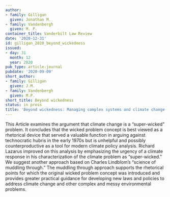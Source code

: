 ```yaml
---
author:
- family: Gilligan
  given: Jonathan M.
- family: Vandenbergh
  given: M. P.
container_title: Vanderbilt Law Review
date: '2020-12-31'
id: gilligan_2020_beyond_wickedness
issued:
- day: 31
  month: 12
  year: 2020
pub_type: article-journal
pubdate: '2020-09-09'
short_author:
- family: Gilligan
  given: J.M.
- family: Vandenbergh
  given: M.P.
short_title: Beyond wickedness
status: in press
title: 'Beyond wickedness: Managing complex systems and climate change'
---
```

This Article examines the argument that climate change is a &#8220;super-wicked&#8221; problem. It concludes that the wicked problem concept is best viewed as a rhetorical device that served a valuable function in arguing against technocratic hubris in the early 1970s but is unhelpful and possibly counterproductive as a tool for modern climate policy analysis. Richard Lazarus improved on this analysis by emphasizing the urgency of a climate response in his characterization of the climate problem as &#8220;super-wicked.&#8221; We suggest another approach based on Charles Lindblom&#8217;s &#8220;science of muddling through.&#8221; The muddling through approach supports the rhetorical points for which the original wicked problem concept was introduced and provides greater practical guidance for developing new laws and policies to address climate change and other complex and messy environmental problems.
